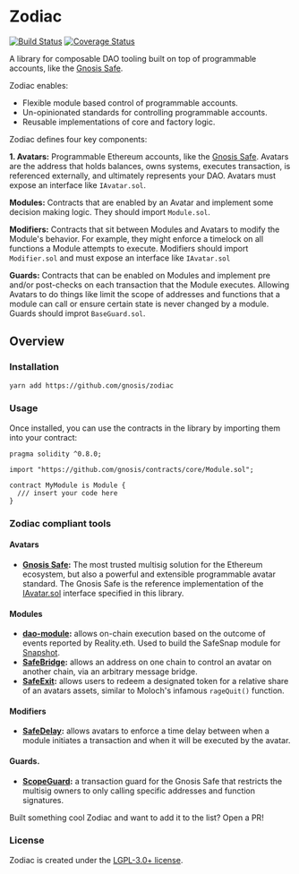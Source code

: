 # Zodiac

[![Build Status](https://github.com/gnosis/zodiac/workflows/zodiac/badge.svg?branch=master)](https://github.com/gnosis/zodiac/actions)
[![Coverage Status](https://coveralls.io/repos/github/gnosis/zodiac/badge.svg?branch=master)](https://coveralls.io/github/gnosis/zodiac)

A library for composable DAO tooling built on top of programmable accounts, like the [Gnosis Safe](https://gnosis-safe.io).

Zodiac enables:

- Flexible module based control of programmable accounts.
- Un-opinionated standards for controlling programmable accounts.
- Reusable implementations of core and factory logic.

Zodiac defines four key components:

**1. Avatars:** Programmable Ethereum accounts, like the [Gnosis Safe](https://gnosis-safe.io). Avatars are the address that holds balances, owns systems, executes transaction, is referenced externally, and ultimately represents your DAO.
Avatars must expose an interface like `IAvatar.sol`.

**Modules:** Contracts that are enabled by an Avatar and implement some decision making logic. They should import `Module.sol`.

**Modifiers:** Contracts that sit between Modules and Avatars to modify the Module's behavior. For example, they might enforce a timelock on all functions a Module attempts to execute. Modifiers should import `Modifier.sol` and must expose an interface like `IAvatar.sol`

**Guards:** Contracts that can be enabled on Modules and implement pre and/or post-checks on each transaction that the Module executes. Allowing Avatars to do things like limit the scope of addresses and functions that a module can call or ensure certain state is never changed by a module.
Guards should improt `BaseGuard.sol`.

## Overview

### Installation

```bash
yarn add https://github.com/gnosis/zodiac
```

### Usage

Once installed, you can use the contracts in the library by importing them into your contract:

```solidity
pragma solidity ^0.8.0;

import "https://github.com/gnosis/contracts/core/Module.sol";

contract MyModule is Module {
  /// insert your code here
}

```

### Zodiac compliant tools

#### Avatars

- **[Gnosis Safe](https://gnosis-safe.io):** The most trusted multisig solution for the Ethereum ecosystem, but also a powerful and extensible programmable avatar standard. The Gnosis Safe is the reference implementation of the [IAvatar.sol](contracts/core/IAvatar.sol) interface specified in this library.

#### Modules

- **[dao-module](https://github.com/gnosis/dao-module):** allows on-chain execution based on the outcome of events reported by Reality.eth. Used to build the SafeSnap module for [Snapshot](https://snapshot.org).
- **[SafeBridge](https://github.com/gnosis/SafeBridge):** allows an address on one chain to control an avatar on another chain, via an arbitrary message bridge.
- **[SafeExit](https://github.com/gnosis/SafeExit):** allows users to redeem a designated token for a relative share of an avatars assets, similar to Moloch's infamous `rageQuit()` function.

#### Modifiers

- **[SafeDelay](https://github.com/gnosis/SafeDelay):** allows avatars to enforce a time delay between when a module initiates a transaction and when it will be executed by the avatar.

#### Guards.

- **[ScopeGuard](https://github.com/gnosis/ScopeGuard):** a transaction guard for the Gnosis Safe that restricts the multisig owners to only calling specific addresses and function signatures.

Built something cool Zodiac and want to add it to the list? Open a PR!

### License

Zodiac is created under the [LGPL-3.0+ license](LICENSE).
